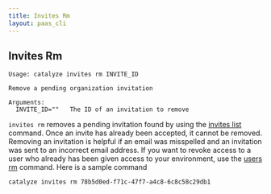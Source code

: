 ```yaml
---
title: Invites Rm
layout: paas_cli
---
```


## Invites Rm

```
Usage: catalyze invites rm INVITE_ID

Remove a pending organization invitation

Arguments:
  INVITE_ID=""   The ID of an invitation to remove
```

`invites rm` removes a pending invitation found by using the [invites list](#invites-list) command. Once an invite has already been accepted, it cannot be removed. Removing an invitation is helpful if an email was misspelled and an invitation was sent to an incorrect email address. If you want to revoke access to a user who already has been given access to your environment, use the [users rm](#users-rm) command. Here is a sample command

```
catalyze invites rm 78b5d0ed-f71c-47f7-a4c8-6c8c58c29db1
```
